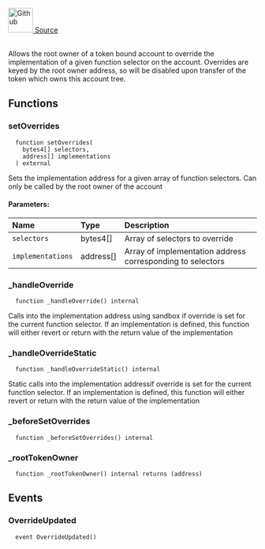 <a href="https://github.com/AgentFi/agentfi-contracts/blob/main/contracts/abstract/Overridable.sol"><img src="/img/github.svg" alt="Github" width="50px"/> Source</a><br/><br/>


Allows the root owner of a token bound account to override the implementation of a given
function selector on the account. Overrides are keyed by the root owner address, so will be
disabled upon transfer of the token which owns this account tree.

## Functions
### setOverrides
```solidity
  function setOverrides(
    bytes4[] selectors,
    address[] implementations
  ) external
```

Sets the implementation address for a given array of function selectors. Can only be
called by the root owner of the account


#### Parameters:
| Name | Type | Description                                                          |
| :--- | :--- | :------------------------------------------------------------------- |
| `selectors` | bytes4[] | Array of selectors to override |
| `implementations` | address[] | Array of implementation address corresponding to selectors |

### _handleOverride
```solidity
  function _handleOverride() internal
```

Calls into the implementation address using sandbox if override is set for the current
function selector. If an implementation is defined, this function will either revert or
return with the return value of the implementation


### _handleOverrideStatic
```solidity
  function _handleOverrideStatic() internal
```

Static calls into the implementation addressif override is set for the current function
selector. If an implementation is defined, this function will either revert or return with
the return value of the implementation


### _beforeSetOverrides
```solidity
  function _beforeSetOverrides() internal
```




### _rootTokenOwner
```solidity
  function _rootTokenOwner() internal returns (address)
```





## Events
### OverrideUpdated
```solidity
  event OverrideUpdated()
```



